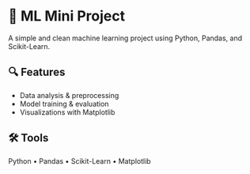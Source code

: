 # 🚀 ML Mini Project

A simple and clean machine learning project using Python, Pandas, and Scikit-Learn.

## 🔍 Features
- Data analysis & preprocessing
- Model training & evaluation
- Visualizations with Matplotlib

## 🛠️ Tools
Python • Pandas • Scikit-Learn • Matplotlib
